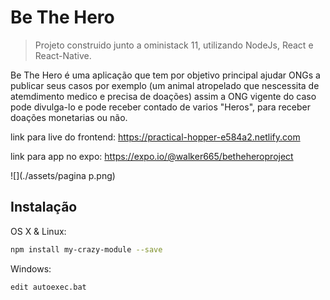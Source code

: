 # Be The Hero
> Projeto construido junto a oministack 11, utilizando NodeJs, React e React-Native.

Be The Hero é uma aplicação que tem por objetivo principal ajudar ONGs a publicar seus casos por exemplo (um animal atropelado que nescessita de atemdimento medico e precisa de doações) assim a ONG vigente do caso pode divulga-lo e pode receber contado de varios "Heros", para receber doações monetarias ou não.

<p>link para live do frontend: <a href="url">https://practical-hopper-e584a2.netlify.com<a/> <p/>

<p>link para app no expo: <a href="url">https://expo.io/@walker665/betheheroproject<a/> <p/>

![](./assets/pagina p.png)

## Instalação

OS X & Linux:

```sh
npm install my-crazy-module --save
```

Windows:

```sh
edit autoexec.bat
```
